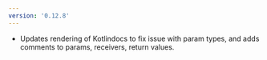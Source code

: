 ```yaml
---
version: '0.12.8'
---
```


- Updates rendering of Kotlindocs to fix issue with param types, and adds comments to params, receivers, return values.